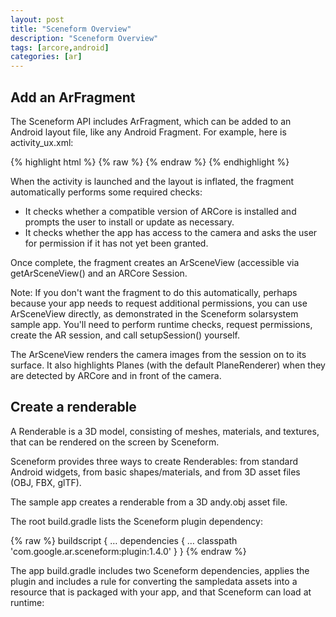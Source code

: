 ```yaml
---
layout: post
title: "Sceneform Overview"
description: "Sceneform Overview"
tags: [arcore,android]
categories: [ar]
---
```


## Add an ArFragment

The Sceneform API includes ArFragment, which can be added to an Android layout file, like any Android Fragment. For example, here is activity_ux.xml:

{% highlight html %}
{% raw %}
<FrameLayout xmlns:android="http://schemas.android.com/apk/res/android"
    xmlns:tools="http://schemas.android.com/tools"
    android:layout_width="match_parent"
    android:layout_height="match_parent"
    tools:context="com.google.ar.sceneform.samples.hellosceneform.HelloSceneformActivity">
  <fragment android:name="com.google.ar.sceneform.ux.ArFragment"
      android:id="@+id/ux_fragment"
      android:layout_width="match_parent"
      android:layout_height="match_parent" />
</FrameLayout>
{% endraw %}
{% endhighlight %}

When the activity is launched and the layout is inflated, the fragment automatically performs some required checks:

* It checks whether a compatible version of ARCore is installed and prompts the user to install or update as necessary.
* It checks whether the app has access to the camera and asks the user for permission if it has not yet been granted.

Once complete, the fragment creates an ArSceneView (accessible via getArSceneView() and an ARCore Session.

Note: If you don't want the fragment to do this automatically, perhaps because your app needs to request additional permissions, you can use ArSceneView directly, as demonstrated in the Sceneform solarsystem sample app. You'll need to perform runtime checks, request permissions, create the AR session, and call setupSession() yourself.

The ArSceneView renders the camera images from the session on to its surface. It also highlights Planes (with the default PlaneRenderer) when they are detected by ARCore and in front of the camera.

## Create a renderable

A Renderable is a 3D model, consisting of meshes, materials, and textures, that can be rendered on the screen by Sceneform.

Sceneform provides three ways to create Renderables: from standard Android widgets, from basic shapes/materials, and from 3D asset files (OBJ, FBX, glTF).

The sample app creates a renderable from a 3D andy.obj asset file.

The root build.gradle lists the Sceneform plugin dependency:

{% raw %}
    buildscript {
        …
        dependencies {
            …
            classpath 'com.google.ar.sceneform:plugin:1.4.0'
        }
    }
{% endraw %}

The app build.gradle includes two Sceneform dependencies, applies the plugin and includes a rule for converting the sampledata assets into a resource that is packaged with your app, and that Sceneform can load at runtime:


